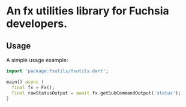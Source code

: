 # An fx utilities library for Fuchsia developers.

## Usage

A simple usage example:

```dart
import 'package:fxutils/fxutils.dart';

main() async {
  final fx = Fx();
  final rawStatusOutput = await fx.getSubCommandOutput('status');
}
```